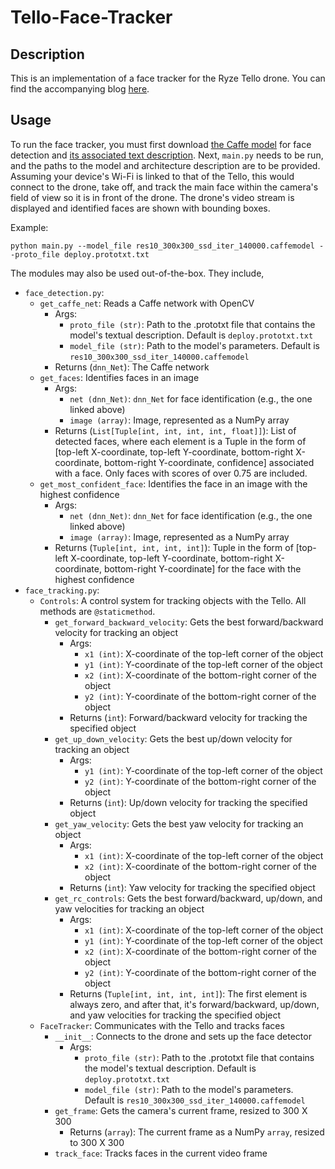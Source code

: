 # Tello-Face-Tracker

## Description
This is an implementation of a face tracker for the Ryze Tello drone. You can find the accompanying blog [here](https://borna-ahz.medium.com/face-tracking-with-the-ryze-tello-part-1-face-detection-75ec97b1d8d2).

## Usage
To run the face tracker, you must first download [the Caffe model](https://raw.githubusercontent.com/opencv/opencv_3rdparty/dnn_samples_face_detector_20180205_fp16/res10_300x300_ssd_iter_140000_fp16.caffemodel) for face detection and [its associated text description](https://github.com/opencv/opencv/blob/master/samples/dnn/face_detector/deploy.prototxt).
Next, ```main.py``` needs to be run, and the paths to the model and architecture description are to be provided. Assuming your device's Wi-Fi is linked to that
of the Tello, this would connect to the drone, take off, and track the main face within the camera's field of view so it is in front of the drone. The drone's video stream is displayed
and identified faces are shown with bounding boxes.

Example:

```
python main.py --model_file res10_300x300_ssd_iter_140000.caffemodel --proto_file deploy.prototxt.txt
```

The modules may also be used out-of-the-box. They include,

* ```face_detection.py```: 
  * ```get_caffe_net```: Reads a Caffe network with OpenCV
    * Args:
      * ```proto_file (str)```: Path to the .prototxt file that contains the model's textual description. Default is  ```deploy.prototxt.txt```
      * ```model_file (str)```: Path to the model's parameters. Default is ```res10_300x300_ssd_iter_140000.caffemodel```
    * Returns (```dnn_Net```): The Caffe network
  * ```get_faces```: Identifies faces in an image
    * Args:
      * ```net (dnn_Net)```: ```dnn_Net``` for face identification (e.g., the one linked above)
      * ```image (array)```: Image, represented as a NumPy array 
    * Returns (```List[Tuple[int, int, int, int, float]]```): List of detected faces, where each element is a Tuple in the form of [top-left X-coordinate, top-left Y-coordinate, bottom-right X-coordinate, bottom-right Y-coordinate, confidence] associated with a face. Only faces with scores of over 0.75 are included.
  * ```get_most_confident_face```: Identifies the face in an image with the highest confidence
    * Args:
      * ```net (dnn_Net)```: ```dnn_Net``` for face identification (e.g., the one linked above)
      * ```image (array)```: Image, represented as a NumPy array 
    * Returns (```Tuple[int, int, int, int]```): Tuple in the form of [top-left X-coordinate, top-left Y-coordinate, bottom-right X-coordinate, bottom-right Y-coordinate] for the face with the highest confidence
* ```face_tracking.py```: 
  * ```Controls```: A control system for tracking objects with the Tello. All methods are ```@staticmethod```.
    * ```get_forward_backward_velocity```: Gets the best forward/backward velocity for tracking an object
      * Args:
        * ```x1 (int)```: X-coordinate of the top-left corner of the object
        * ```y1 (int)```: Y-coordinate of the top-left corner of the object
        * ```x2 (int)```: X-coordinate of the bottom-right corner of the object
        * ```y2 (int)```: Y-coordinate of the bottom-right corner of the object
      * Returns (```int```): Forward/backward velocity for tracking the specified object
    * ```get_up_down_velocity```: Gets the best up/down velocity for tracking an object
      * Args:
        * ```y1 (int)```: Y-coordinate of the top-left corner of the object
        * ```y2 (int)```: Y-coordinate of the bottom-right corner of the object
      * Returns (```int```): Up/down velocity for tracking the specified object
    * ```get_yaw_velocity```: Gets the best yaw velocity for tracking an object
      * Args:
        * ```x1 (int)```: X-coordinate of the top-left corner of the object
        * ```x2 (int)```: X-coordinate of the bottom-right corner of the object
      * Returns (```int```): Yaw velocity for tracking the specified object
    * ```get_rc_controls```: Gets the best forward/backward, up/down, and yaw velocities for tracking an object
      * Args:
        * ```x1 (int)```: X-coordinate of the top-left corner of the object
        * ```y1 (int)```: Y-coordinate of the top-left corner of the object
        * ```x2 (int)```: X-coordinate of the bottom-right corner of the object
        * ```y2 (int)```: Y-coordinate of the bottom-right corner of the object
      * Returns (```Tuple[int, int, int, int]```): The first element is always zero, and after that, it's forward/backward, up/down, and yaw velocities for tracking the specified object
  * ```FaceTracker```: Communicates with the Tello and tracks faces
    * ```__init__```: Connects to the drone and sets up the face detector
      * Args:
        * ```proto_file (str)```: Path to the .prototxt file that contains the model's textual description. Default is  ```deploy.prototxt.txt```
        * ```model_file (str)```: Path to the model's parameters. Default is ```res10_300x300_ssd_iter_140000.caffemodel```
    * ```get_frame```: Gets the camera's current frame, resized to 300 X 300
      * Returns (```array```): The current frame as a NumPy ```array```, resized to 300 X 300
    * ```track_face```: Tracks faces in the current video frame


